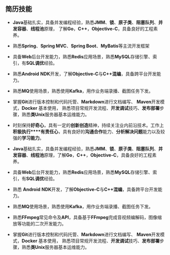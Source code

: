 

## 简历技能

- **Java**基础扎实，具备并发编程经验，熟悉**JMM**、**锁**、**原子类**、**阻塞队列**、**并发容器**、**线程池**原理， 了解**Go**，**C++**，**Objective-C**，具备良好的工程素养。
-  熟悉**Spring**、**Spring MVC**、**Spring Boot**、**MyBatis**等主流开发框架
-  具备**Web**后台开发能力，熟悉**Redis**应用场景，熟悉**MySQL**存储引擎、索引，有**SQL调优**经验。
-  熟悉**Android** **NDK**开发，了解**Objective-C**与**C++混编**，具备跨平台开发能力。
-  熟悉**MQ**使用场景，熟悉使用**Kafka**，用作业务端录播、截图任务下发。
-  掌握**Git**进行版本控制和代码托管、**Markdown**进行文档编写、 **Maven**开发模式，**Docker** 基本使用， 熟悉项目常规开发流程、**开发调试**技巧、**发布部署**步骤，熟悉**类Unix**服务器基本运维能力。
-  时刻保持**好奇心**，具有一定的**创新创造**精神，持续关注业内前沿技术。工作上**积极执行****有责任心**，具有良好的**沟通合作**能力、**分析解决问题**能力以及较强的**学习能力**。





-  **Java**基础扎实，具备并发编程经验，熟悉**JMM**、**锁**、**原子类**、**阻塞队列**、**并发容器**、**线程池**原理，了解**Go**，**C++**，**Objective-C**，具备良好的工程素养。
-  具备**Web**后台开发能力，熟悉**Redis**应用场景，熟悉**MySQL**存储引擎、索引，有**SQL调优**经验。
-  熟悉 **Android** **NDK**开发，了解**Objective-C**与**C++混编**，具备跨平台开发能力。
-  熟悉**MQ**使用场景，熟悉使用**Kafka**，用作业务端录播、截图任务下发。
-  熟悉**FFmpeg**常见命令及**API**，具备基于**FFmpeg**完成音视频编解码，图像缩放等功能的二次开发能力。
-  掌握**Git**进行版本控制和代码托管、**Markdown**进行文档编写、 **Maven**开发模式，**Docker** 基本使用， 熟悉项目常规开发流程、**开发调试**技巧、**发布部署**步骤，熟悉**类Unix**服务器基本运维能力。

